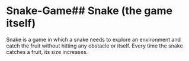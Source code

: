 # Snake-Game## Snake (the game itself)

Snake is a game in which a snake needs to explore an environment and catch the fruit without hitting any obstacle or itself. Every time the snake catches a fruit, its size increases.
